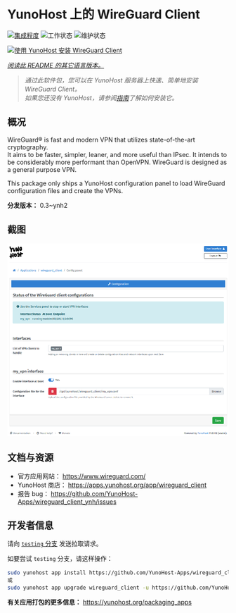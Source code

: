 <!--
注意：此 README 由 <https://github.com/YunoHost/apps/tree/master/tools/readme_generator> 自动生成
请勿手动编辑。
-->

# YunoHost 上的 WireGuard Client

[![集成程度](https://apps.yunohost.org/badge/integration/wireguard_client)](https://ci-apps.yunohost.org/ci/apps/wireguard_client/)
![工作状态](https://apps.yunohost.org/badge/state/wireguard_client)
![维护状态](https://apps.yunohost.org/badge/maintained/wireguard_client)

[![使用 YunoHost 安装 WireGuard Client](https://install-app.yunohost.org/install-with-yunohost.svg)](https://install-app.yunohost.org/?app=wireguard_client)

*[阅读此 README 的其它语言版本。](./ALL_README.md)*

> *通过此软件包，您可以在 YunoHost 服务器上快速、简单地安装 WireGuard Client。*  
> *如果您还没有 YunoHost，请参阅[指南](https://yunohost.org/install)了解如何安装它。*

## 概况

WireGuard® is fast and modern VPN that utilizes state-of-the-art cryptography.  
It aims to be faster, simpler, leaner, and more useful than IPsec. It intends to be considerably more performant than OpenVPN. WireGuard is designed as a general purpose VPN.

This package only ships a YunoHost configuration panel to load WireGuard configuration files and create the VPNs.


**分发版本：** 0.3~ynh2

## 截图

![WireGuard Client 的截图](./doc/screenshots/wireguard_client.png)

## 文档与资源

- 官方应用网站： <https://www.wireguard.com/>
- YunoHost 商店： <https://apps.yunohost.org/app/wireguard_client>
- 报告 bug： <https://github.com/YunoHost-Apps/wireguard_client_ynh/issues>

## 开发者信息

请向 [`testing` 分支](https://github.com/YunoHost-Apps/wireguard_client_ynh/tree/testing) 发送拉取请求。

如要尝试 `testing` 分支，请这样操作：

```bash
sudo yunohost app install https://github.com/YunoHost-Apps/wireguard_client_ynh/tree/testing --debug
或
sudo yunohost app upgrade wireguard_client -u https://github.com/YunoHost-Apps/wireguard_client_ynh/tree/testing --debug
```

**有关应用打包的更多信息：** <https://yunohost.org/packaging_apps>
